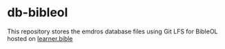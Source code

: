 # db-bibleol
This repository stores the emdros database files using Git LFS for BibleOL hosted on [learner.bible](url)
